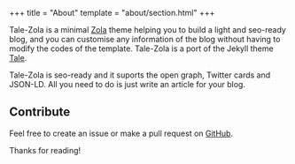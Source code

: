 +++
title = "About"
template = "about/section.html"
+++

Tale-Zola is a minimal [Zola](https://www.getzola.org) theme helping you to
build a light and seo-ready blog, and you can customise any information of the
blog without having to modify the codes of the template. Tale-Zola is a port of
the Jekyll theme [Tale](https://github.com/chesterhow/tale).

Tale-Zola is seo-ready and it suports the open graph, Twitter cards and JSON-LD.
All you need to do is just write an article for your blog.

## Contribute

Feel free to create an issue or make a pull request on [GitHub](https://github.com/aaranxu/tale-zola).

Thanks for reading!
